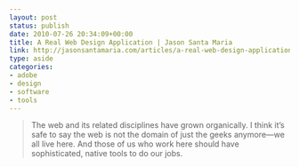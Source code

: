 ```yaml
---
layout: post
status: publish
date: 2010-07-26 20:34:09+00:00
title: A Real Web Design Application | Jason Santa Maria
link: http://jasonsantamaria.com/articles/a-real-web-design-application/
type: aside
categories:
- adobe
- design
- software
- tools
---
```


> The web and its related disciplines have grown organically. I think it’s safe to say the web is not the domain of just the geeks anymore—we all live here. And those of us who work here should have sophisticated, native tools to do our jobs.
